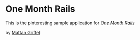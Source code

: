 # One Month Rails

This is the pinteresting sample application for [*One Month Rails*](http://onemonthrails.com)

by [Mattan Griffel]()